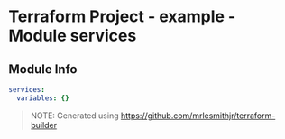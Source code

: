 # Terraform Project - example - Module services

## Module Info

```yaml
services:
  variables: {}

```

> NOTE: Generated using https://github.com/mrlesmithjr/terraform-builder